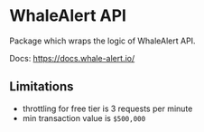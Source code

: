 # WhaleAlert API

Package which wraps the logic of WhaleAlert API.

Docs: https://docs.whale-alert.io/

## Limitations

- throttling for free tier is 3 requests per minute
- min transaction value is `$500,000`

